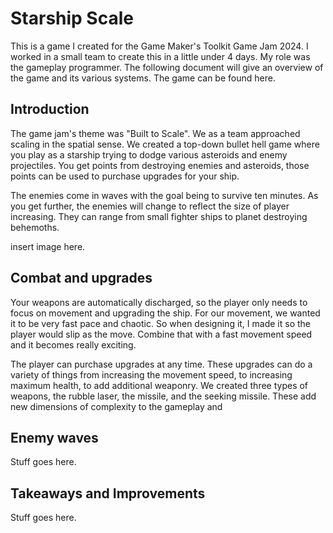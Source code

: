 # Starship Scale

This is a game I created for the Game Maker's Toolkit Game Jam 2024. I worked in a small team to create this in a little under 4 days. My role was the gameplay programmer. The following document will give an overview of the game and its various systems. The game can be found here.

## Introduction

The game jam's theme was "Built to Scale". We as a team approached scaling in the spatial sense. We created a top-down bullet hell game where you play as a starship trying to dodge various asteroids and enemy projectiles. You get points from destroying enemies and asteroids, those points can be used to purchase upgrades for your ship. 

The enemies come in waves with the goal being to survive ten minutes. As you get further, the enemies will change to reflect the size of player increasing. They can range from small fighter ships to planet destroying behemoths. 

insert image here.

## Combat and upgrades

Your weapons are automatically discharged, so the player only needs to focus on movement and upgrading the ship. For our movement, we wanted it to be very fast pace and chaotic. So when designing it, I made it so the player would slip as the move. Combine that with a fast movement speed and it becomes really exciting.

The player can purchase upgrades at any time. These upgrades can do a variety of things from increasing the movement speed, to increasing maximum health, to add additional weaponry. We created three types of weapons, the rubble laser, the missile, and the seeking missile. These add new dimensions of complexity to the gameplay and 

## Enemy waves

Stuff goes here.

## Takeaways and Improvements

Stuff goes here.
